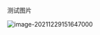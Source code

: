 测试图片

![image-20211229151647000](https://gitee.com/zhzhf/note-picture-address-saving/raw/master/img/202112291516112.png)